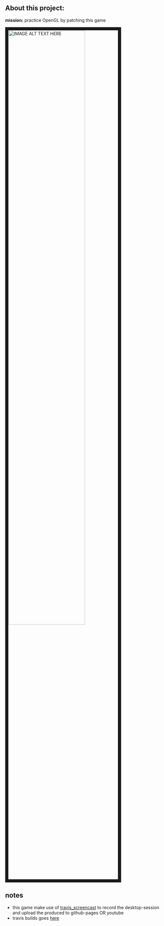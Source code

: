 About this project:
-----
**mission:** practice OpenGL by patching this game



<a href="http://www.youtube.com/watch?feature=player_embedded&v=VssGsGpvlHA
" target="_blank"><img src="http://img.youtube.com/vi/VssGsGpvlHA/0.jpg" 
alt="IMAGE ALT TEXT HERE" width="70%" height="70%" border="10" /></a>



notes
----
- this game make use of [travis_screencast](https://github.com/brownman/travis_screencast) to record the desktop-session and upload the produced to github-pages OR youtube
- travis builds goes  [here](https://github.com/brownman/tumiki-fighters/tree/gh-pages/build)
